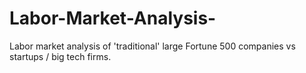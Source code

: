 # Labor-Market-Analysis-
Labor market analysis of 'traditional' large Fortune 500 companies vs startups / big tech firms.
